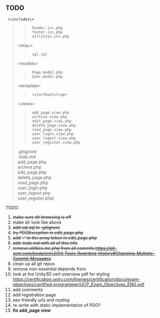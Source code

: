 ## TODO ##

	 \<includes\>
>>		header.inc.php
>>		footer.inc.php
>>		utilities.inc.php
>	\<misc\>
>>		sql.sql
>	\<models\>
>>		Page.model.php
>>		User.model.php
>	\<template\>
>>		<startbootstrap>
>	\<views\>
>>		add_page.view.php
>>		archive.view.php
>>		edit_page.view.php
>>		delete_page.view.php
>>		read_page.view.php
>>		user_login.view.php
>>		user_logout.view.php
>>		user_register.view.php
>	.gitignore\
>	.todo.md\
>	add_page.php\
>	archive.php\
>	edit_page.php\
>	delete_page.php\
>	read_page.php\
>	user_login.php\
>	user_logout.php\
>	user_register.php\

TODO: 

1. <del>make sure dir browsing is off</del>
2. make dir look like above
3. <del>add sql.sql to .gitignore</del>
4. <del>try PDOException in edit_page.php</del>
5. <del>add ':' to the array token in edit_page.php</del>
6. <del>add .todo.md with all of this info</del>
7. <del>remove utilities.inc.php from all commits
	<https://git-scm.com/book/en/v2/Git-Tools-Rewriting-History#Changing-Multiple-Commit-Messages></del>
8. clean up all git repos
9. remove non-essential depends from <startbootstrap>
10. look at the Unity3D cert overview pdf for styling 
	<https://certification.unity.com/themes/certification/docs/exam-objectives/certified-programmer/UCP_Exam_Objectives_ENG.pdf>
11. add comments
12. add registration page
13. seo friendly urls and routing
14. re-write with static implementation of PDO?
15. __fix add_page view__
